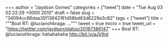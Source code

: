 
+++
author = "Jaydson Gomes"
categories = ["tweet"]
date = "Tue Aug 03 02:22:29 +0000 2010"
draft = false
slug = "34094cc86daa35f13642161d56bd63d6229a3c82"
tags = ["tweet"]
title = """Boa! RT: @lucianohbraga: ..."""
tweet = true
micro = true
tweet_url = "https://twitter.com/jaydson/status/20187386147"
+++
Boa! RT: @lucianohbraga: hahahahaha http://bit.ly/aJVIhd
